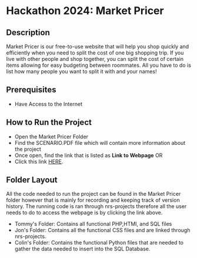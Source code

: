 # Hackathon 2024: Market Pricer
## Description
Market Pricer is our free-to-use website that will help you shop quickly and efficiently when you need to split the cost of one big shopping trip. If you live with other people and shop together, you can split the cost of certain items allowing for easy budgeting between roommates. All you have to do is list how many people you want to split it with and your names!

## Prerequisites
  - Have Access to the Internet

## How to Run the Project
  - Open the Market Pricer Folder
  - Find the SCENARIO.PDF file which will contain more information about the project
  - Once open, find the link that is listed as **Link to Webpage**
OR
  - Click this link [HERE](https://nrs-projects.humboldt.edu/~jt346/hackathon2024/mainpage.php).

## Folder Layout
All the code needed to run the project can be found in the Market Pricer folder however that is mainly for recording and keeping track of version history. The running code is ran through nrs-projects therefore all the user needs to do to access the webpage is by clicking the link above. 
   - Tommy's Folder: Contains all functional PHP,HTMl, and SQL files
   - Jon's Folder: Contains all the functional CSS files and are linked through nrs-projects.
   - Colin's Folder: Contains the functional Python files that are needed to gather the data needed to insert into the SQL Database.
